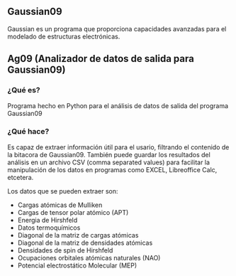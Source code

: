 
## Gaussian09

Gaussian es un programa que proporciona capacidades avanzadas para el modelado de estructuras electrónicas.


## Ag09 (Analizador de datos de salida para Gaussian09)

### ¿Qué es?

Programa hecho en Python para el análisis de datos de salida del programa Gaussian09


### ¿Qué hace?

Es capaz de extraer información útil para el usario, filtrando el contenido de la bitacora de Gaussian09.
También puede guardar los resultados del análisis en un archivo CSV (comma separated values) para facilitar 
la manipulación de los datos en programas como EXCEL, Libreoffice Calc, etcetera.

Los datos que se pueden extraer son:

* Cargas atómicas de Mulliken
* Cargas de tensor polar atómico (APT)
* Energia de Hirshfeld
* Datos termoquímicos
* Diagonal de la matriz de cargas atómicas
* Diagonal de la matriz de densidades atómicas
* Densidades de spin de Hirshfeld
* Ocupaciones orbitales atómicas naturales (NAO)
* Potencial electrostático Molecular (MEP)
